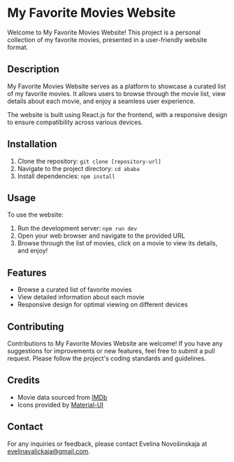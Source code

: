 # My Favorite Movies Website

Welcome to My Favorite Movies Website! This project is a personal collection of my favorite movies, presented in a user-friendly website format.

## Description

My Favorite Movies Website serves as a platform to showcase a curated list of my favorite movies. It allows users to browse through the movie list, view details about each movie, and enjoy a seamless user experience.

The website is built using React.js for the frontend, with a responsive design to ensure compatibility across various devices.

## Installation

1. Clone the repository: `git clone [repository-url]`
2. Navigate to the project directory: `cd ababa`
3. Install dependencies: `npm install`

## Usage

To use the website:

1. Run the development server: `npm run dev`
2. Open your web browser and navigate to the provided URL
3. Browse through the list of movies, click on a movie to view its details, and enjoy!

## Features

- Browse a curated list of favorite movies
- View detailed information about each movie
- Responsive design for optimal viewing on different devices

## Contributing

Contributions to My Favorite Movies Website are welcome! If you have any suggestions for improvements or new features, feel free to submit a pull request. Please follow the project's coding standards and guidelines.

## Credits

- Movie data sourced from [IMDb](https://www.imdb.com/)
- Icons provided by [Material-UI](https://material-ui.com/)

## Contact

For any inquiries or feedback, please contact Evelina Novošinskaja at evelinavalickaja@gmail.com.
